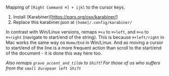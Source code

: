 Mapping of `[Right Command ⌘] + ijkl` to the cursor keys.

1. Install (Karabiner)[https://pqrs.org/osx/karabiner/]
1. Replace this karabiner.json at `[home]/.config/karabiner/`

In contrast with Win/Linux versions, remaps `⌘+u` to `⌘+left`, and `⌘+o` to `⌘+right` (navigate to start/end of the string). This is because `⌘+left/right` in Mac works the same way os `Home/End` in Win/Linux. And as moving a cursor to start/end of the line is a more frequent action than scroll to the start/end of the document - it is done this way here too.

*Also remaps `grave_accent_and_tilde` to `Shift`! For those of us who suffers from the `small European left Shift`*
